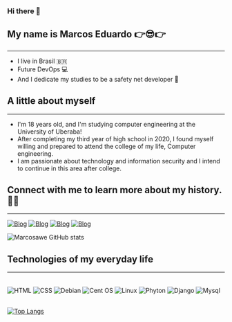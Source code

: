### Hi there 🖖

## My name is Marcos Eduardo 👉😎👉
<hr>

- I live in Brasil  🇧🇷
- Future DevOps 💻
- And I dedicate my studies to be a safety net developer 📖

## A little about myself
<hr>

- I'm 18 years old, and I'm studying computer engineering at the University of Uberaba!
- After completing my third year of high school in 2020, I found myself willing and prepared to attend the college of my life, Computer engineering.
- I am passionate about technology and information security and I intend to continue in this area after college.

## Connect with me to learn more about my history. 🤙📱
<hr>

[![Blog](https://img.shields.io/badge/Gmail-D14836?style=for-the-badge&logo=gmail&logoColor=white)](https://maresduardo420@gmail.com)
[![Blog](https://img.shields.io/badge/WhatsApp-25D366?style=for-the-badge&logo=whatsapp&logoColor=white)](https://api.whatsapp.com/send?phone=5534999739226&text=Ol%C3%A1%2C%20tudo%20bem%3F%3F%20Vim%20do%20GitHub%20e%20gostaria%20de%20falar%20com%20voc%C3%AA)
[![Blog](https://img.shields.io/badge/Instagram-E4405F?style=for-the-badge&logo=instagram&logoColor=white)](https://instagram.com/___marcaobr)
[![Blog](https://img.shields.io/badge/LinkedIn-0077B5?style=for-the-badge&logo=linkedin&logoColor=white)](https://www.linkedin.com/in/marcosawe/)

![Marcosawe GitHub stats](https://github-readme-stats.vercel.app/api?username=marcosawe&show_icons=true&theme=tokyonight)

## Technologies of my everyday life
<hr>

<div style="display: inline_block"></br>
 <img align="center" alt="HTML" src="https://img.shields.io/badge/HTML-239120?style=for-the-badge&logo=html5&logoColor=white">
  <img align="center" alt="CSS" src="https://img.shields.io/badge/CSS-239120?&style=for-the-badge&logo=css3&logoColor=white">
 <img align="center" alt="Debian" src="https://img.shields.io/badge/Debian-A81D33?style=for-the-badge&logo=debian&logoColor=white">
  <img align="center" alt="Cent OS" src="https://img.shields.io/badge/Cent%20OS-262577?style=for-the-badge&logo=CentOS&logoColor=white">
 <img align="center" alt="Linux" src="https://img.shields.io/badge/Linux-FCC624?style=for-the-badge&logo=linux&logoColor=black">
 <img align="center" alt="Phyton" src="https://img.shields.io/badge/Python-3776AB?style=for-the-badge&logo=python&logoColor=white">
 <img align="center" alt="Django" src="https://img.shields.io/badge/Django-092E20?style=for-the-badge&logo=django&logoColor=white">
 <img align="center" alt="Mysql" src="https://img.shields.io/badge/MySQL-00000F?style=for-the-badge&logo=mysql&logoColor=white">
</div>
<br>

[![Top Langs](https://github-readme-stats.vercel.app/api/top-langs/?username=marcosawe&layout=compact)](https://github.com/marcosawe/github-readme-stats)
